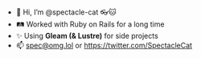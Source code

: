- 👋 Hi, I’m @spectacle-cat 👓🐱
- 🛤️ Worked with Ruby on Rails for a long time
- ✨ Using __Gleam (& Lustre)__ for side projects 
- 📫 spec@omg.lol or https://twitter.com/SpectacleCat 
